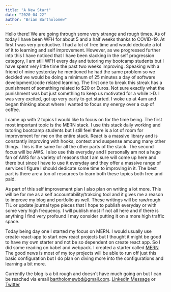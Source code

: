 ```yaml
---
title: "A New Start"
date: "2020-04-22"
author: "Brian Bartholomew"
---
```


Hello there! We are going through some very strange and rough times.  As of today I have been WFH for about 5 and a half weeks thanks to COVID-19.  At first I was very productive.  I had a lot of free time and would dedicate a lot of it to learning and self improvement.  However, as we progressed further into this I have noticed that I have been slacking in the self progression category,  I am still WFH every day and tutoring my bootcamp students but I have spent very little time the past two weeks improving.  Speaking with a friend of mine yesterday he mentioned he had the same problem so we decided we would be doing a minimum of 25 minutes a day of software development/code related learning.  The first one to break this streak has a punishment of something related to $20 or Euros. Not sure exactly what the punishment was but just something to keep us motivated for a while :-D.  I was very excited, got up very early to get started. I woke up at 4am and began thinking about where I wanted to focus my energy over a cup of coffee. 

I came up with 2 topics I would like to focus on for the time being.  The first most important topic is the MERN stack.  I use this stack daily working and tutoring bootcamp students but I still feel there is a lot of room for improvement for me on the entire stack.  React is a massive library and is constantly improving with hooks, context and suspense amoung many other things. This is the same for all the other parts of the stack.  The second focus will be AWS.  I also use this everyday and I personally am not a huge fan of AWS for a variety of reasons that I am sure will come up here and there but since I have to use it everyday and they offer a massive range of services I figure I should dedicate some time to improving in it. The best part is there are a ton of resources to learn both these topics both free and paid. 

As part of this self improvement plan I also plan on writing a lot more.  This will be for me as a self accountability/trakcing tool and it gives me a reason to improve my blog and portfolio as well.  These writings will be raw/rough TIL or update journal type pieces that I hope to publish everyday or with some very high frequency.  I will publish most if not all here and if there is anything I find very profound I may consider putting it on a more high traffic space.

Today being day one I started my focus on MERN.  I would usually use create-react-app to start new react projects but I thought it might be good to have my own starter and not be so dependent on create react app. So I did some reading on babel and webpack.  I created a starter called [MERN](https://github.com/Bartholomewbd/MERN) The good news is most of my toy projects will be able to run off just this basic configuration but I do plan on diving more into the configurations and learning a bit more.  

Currently the blog is a bit rough and doesn't have much going on but I can be reached via email bartholomewbd@gmail.com. [LinkedIn Message](https://www.linkedin.com/in/bartholomewbd/) or [Twitter](https://twitter.com/bartholomewbd)
